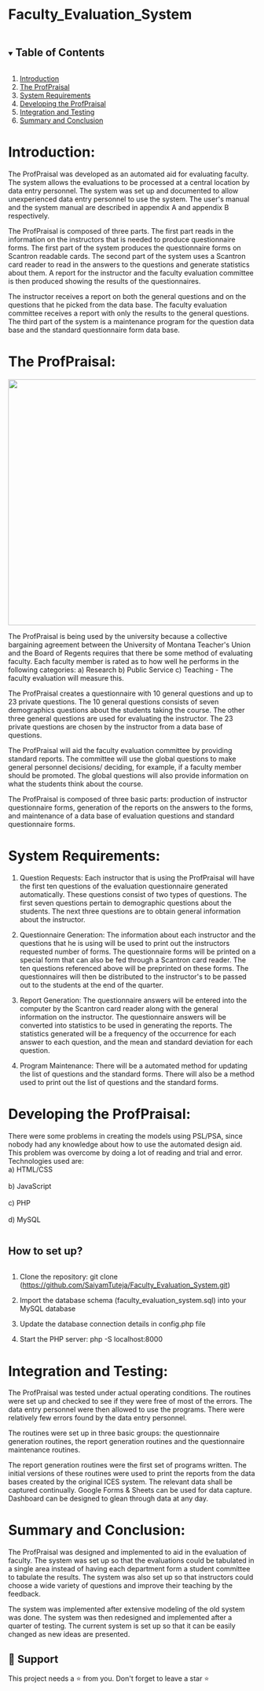 # Faculty_Evaluation_System
<!-- TABLE OF CONTENTS -->

<details open="open">
  <summary><h2 style="display: inline-block">Table of Contents</h2></summary>
  <ol>
    <li>
      <a href="#1 Introduction">Introduction</a>
    </li>
    <li>
      <a href="#2 The ProfPraisal">The ProfPraisal</a>
    </li>
    <li>
      <a href="#3 System Requirements">System Requirements</a>
    </li>
    <li>
      <a href="#4 Developing the ProfPraisal">Developing the ProfPraisal</a>
    </li>
    <li>
      <a href="#5 Integration and Testing">Integration and Testing</a>
    </li>
    <li>
      <a href="#6 Summary and Conclusion">Summary and Conclusion</a>
    </li>
  </ol>
</details>

# <a name="1 Introduction">Introduction:</a>


The ProfPraisal was developed as an automated aid for evaluating faculty. The system allows the evaluations to be processed at a central location by data entry personnel. The system was set up and documented to allow unexperienced data entry personnel to use the system. The user's manual and the system manual are described in appendix A and appendix B respectively.

The ProfPraisal is composed of three parts. The first part reads in the information on the instructors that is needed to produce questionnaire forms.
The first part of the system produces the questionnaire forms on Scantron readable cards. The second part of the system uses a Scantron card reader to read in the answers to the questions and generate statistics about them. A report for the instructor and the faculty evaluation committee is then produced showing the results of the questionnaires. 

The instructor receives a report on both the general questions and on the questions that he picked from the data base. The faculty evaluation committee receives a report with only the results to the general questions. The third part of the system is a maintenance program for the question data base and the standard questionnaire form data base.


# <a name="2 The ProfPraisal">The ProfPraisal:</a>

<img src="https://github.com/SaiyamTuteja/Faculty_Evaluation_System/assets/128183101/83907109-887a-4d48-a49e-eed1303aec0f)" align="center" height="500" width="800">

The ProfPraisal is being used by the university because a collective bargaining agreement between the University of Montana Teacher's Union and the Board of Regents requires that there be some method of evaluating faculty. Each faculty member is rated as to how well he performs in the following categories:
       a) Research 
       b) Public Service
       c) Teaching - The faculty evaluation will measure this.
       
The ProfPraisal creates a questionnaire with 10 general questions and up to 23 private questions. The 10 general questions consists of seven demographics questions about the students taking the course. The other three general questions are used for evaluating the instructor. The 23 private questions are chosen by the instructor from a data base of questions.

The ProfPraisal will aid the faculty evaluation committee by providing standard reports. The committee will use the global questions to make general personnel decisions/ deciding, for example, if a faculty member should be promoted. The global questions will also provide information on what the students think about the course. 

The ProfPraisal is composed of three basic parts: production of instructor questionnaire forms, generation of the reports on the answers to the forms, and maintenance of a data base of evaluation questions and standard questionnaire forms.

# <a name="3 System Requirements">System Requirements:</a>

1. Question Requests:
Each instructor that is using the ProfPraisal will have the first ten questions of the evaluation questionnaire generated automatically. These questions consist of two types of questions. The first seven questions pertain to demographic questions about the students. The next three questions are to obtain general information about the instructor.

2. Questionnaire Generation:
The information about each instructor and the questions that he is using will be used to print out the instructors requested number of forms. The questionnaire forms will be printed on a special form that can also be fed through a Scantron card reader. The ten questions referenced above will be preprinted on these forms. The questionnaires will then be distributed to the instructor's to be passed out to
the students at the end of the quarter.

3. Report Generation:
The questionnaire answers will be entered into the computer by the Scantron card reader along with the general information on the instructor. The questionnaire answers will be converted into statistics to be used in generating the reports. The statistics generated will be a frequency of the occurrence for each answer to each question, and the mean and standard deviation for each question.

4. Program Maintenance:
There will be a automated method for updating the list of questions and the standard forms. There will also be a method used to print out the list of questions and the standard forms.


# <a name="4 Developing the ProfPraisal">Developing the ProfPraisal:</a>

There were some problems in creating the models using PSL/PSA, since nobody had any knowledge about how to use the automated design aid. This problem was overcome by doing a lot of reading and trial and error. Technologies used are:
<br>
    a) HTML/CSS
</br>
<br>
    b) JavaScript
</br>
<br>
    c) PHP
</br>
<br> 
    d) MySQL
</br>

<h2 style="display: inline-block">How to set up?</h2>

1. Clone the repository: git clone (https://github.com/SaiyamTuteja/Faculty_Evaluation_System.git)

2. Import the database schema (faculty_evaluation_system.sql) into your MySQL database

3. Update the database connection details in config.php file
   
4. Start the PHP server: php -S localhost:8000

# <a name="5 Integration and Testing">Integration and Testing:</a>

The ProfPraisal was tested under actual operating conditions. The routines were set up and checked to see if they were free of most of the errors. The data entry personnel were then allowed to use the programs. There were relatively few errors found by the data entry personnel.

The routines were set up in three basic groups: the questionnaire generation routines, the report generation routines and the questionnaire maintenance routines.

The report generation routines were the first set of programs written. The initial versions of these routines were used to print the reports from the data bases created by the original ICES system. The relevant data shall be captured continually. Google Forms & Sheets can be used for data capture. Dashboard can be designed to glean through data at any day.

# <a name="6 Summary and Conclusion">Summary and Conclusion:</a>

The ProfPraisal was designed and implemented to aid in the evaluation of faculty. The system was set up so that the evaluations could be tabulated in a single area instead of having each department form a student
committee to tabulate the results. The system was also set up so that instructors could choose a wide variety of questions and improve their teaching by the feedback.

The system was implemented after extensive modeling of the old system was done. The system was then redesigned and implemented after a quarter of testing. The current system is set up so that it can be easily changed as new ideas are
presented.


## 🙏 Support

This project needs a ⭐️ from you. Don't forget to leave a star ⭐️
